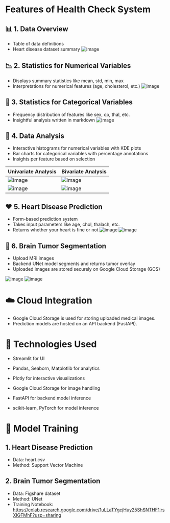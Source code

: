 #    Features of Health Check System
##    📊 1. Data Overview
* Table of data definitions
* Heart disease dataset summary
![image](https://hackmd.io/_uploads/H17tbwQZeg.png)

##    📉 2. Statistics for Numerical Variables
* Displays summary statistics like mean, std, min, max
* Interpretations for numerical features (age, cholesterol, etc.)
![image](https://hackmd.io/_uploads/B125-DQWxg.png)

##    🧮 3. Statistics for Categorical Variables
* Frequency distribution of features like sex, cp, thal, etc.
* Insightful analysis written in markdown
![image](https://hackmd.io/_uploads/SyG2WwQ-el.png)

##    🔎 4. Data Analysis
* Interactive histograms for numerical variables with KDE plots
* Bar charts for categorical variables with percentage annotations
* Insights per feature based on selection


| Univariate Analysis | Bivariate Analysis |
| -------- | -------- |
| ![image](https://hackmd.io/_uploads/HJnMfwm-ll.png)     | ![image](https://hackmd.io/_uploads/Bk4qGPmWgg.png)     |
| ![image](https://hackmd.io/_uploads/SJFvGw7blx.png)     | ![image](https://hackmd.io/_uploads/ByeTfwQ-ex.png)     |



##    ❤️ 5. Heart Disease Prediction
* Form-based prediction system
* Takes input parameters like age, chol, thalach, etc.
* Returns whether your heart is fine or not
![image](https://hackmd.io/_uploads/BJgpqmv7bll.png)
![image](https://hackmd.io/_uploads/ryhpmPXbxg.png)


##    🧠 6. Brain Tumor Segmentation
* Upload MRI images
* Backend UNet model segments and returns tumor overlay
* Uploaded images are stored securely on Google Cloud Storage (GCS)

![image](https://hackmd.io/_uploads/S1XeNvm-xe.png)
![image](https://hackmd.io/_uploads/B1gGNwQbgx.png)


#    ☁️ Cloud Integration
* Google Cloud Storage is used for storing uploaded medical images.
* Prediction models are hosted on an API backend (FastAPI).

#    🧠 Technologies Used
* Streamlit for UI

* Pandas, Seaborn, Matplotlib for analytics

* Plotly for interactive visualizations

* Google Cloud Storage for image handling

* FastAPI for backend model inference

* scikit-learn, PyTorch for model inference

#    🤖 Model Training
##    1. Heart Disease Prediction
* Data: heart.csv
* Method: Support Vector Machine
##    2.  Brain Tumor Segmentation
* Data: Figshare dataset
* Method: UNet
* Training Notebook: https://colab.research.google.com/drive/1uLLaTYgcjHuy25ShSNTHF1irsXIGFMhF?usp=sharing